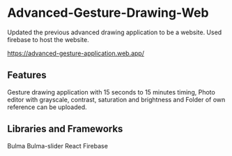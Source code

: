 # Advanced-Gesture-Drawing-Web
Updated the previous advanced drawing application to be a website. Used firebase to host the website.

https://advanced-gesture-application.web.app/

## Features
Gesture drawing application with 15 seconds to 15 minutes timing, Photo editor with grayscale, contrast, saturation and brightness and Folder of own reference can be uploaded.

## Libraries and Frameworks 
Bulma
Bulma-slider
React
Firebase
